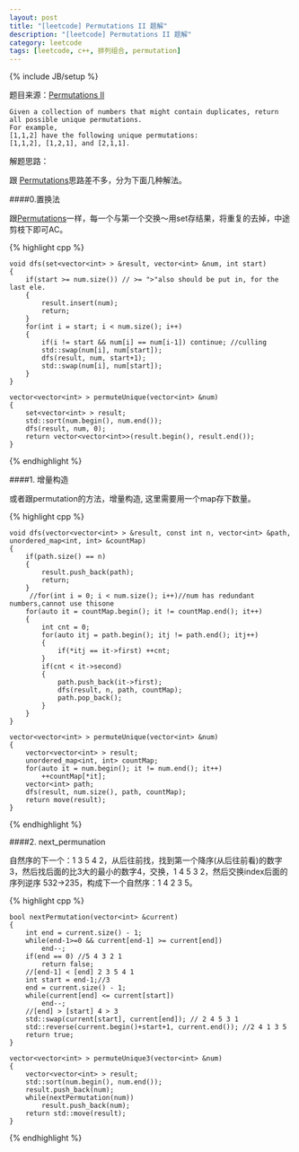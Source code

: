 ```yaml
---
layout: post
title: "[leetcode] Permutations II 题解"
description: "[leetcode] Permutations II 题解"
category: leetcode 
tags: [leetcode, c++, 排列组合, permutation]
---
```

{% include JB/setup %}


题目来源：[Permutations II](https://oj.leetcode.com/problems/permutations-ii/)

>
	Given a collection of numbers that might contain duplicates, return all possible unique permutations.
	For example,
	[1,1,2] have the following unique permutations:
	[1,1,2], [1,2,1], and [2,1,1].

解题思路：

跟 [Permutations](http://tl3shi.github.io/leetcode/Permutations.html)思路差不多，分为下面几种解法。

####0.置换法

跟[Permutations](http://tl3shi.github.io/leetcode/Permutations.html)一样，每一个与第一个交换～用set存结果，将重复的去掉，中途剪枝下即可AC。

{% highlight cpp %}
	
	void dfs(set<vector<int> > &result, vector<int> &num, int start)
	{
	    if(start >= num.size()) // >= ">"also should be put in, for the last ele.
	    {
	        result.insert(num);
	        return;
	    }
	    for(int i = start; i < num.size(); i++)
	    {
	        if(i != start && num[i] == num[i-1]) continue; //culling
	        std::swap(num[i], num[start]);
	        dfs(result, num, start+1);
	        std::swap(num[i], num[start]);
	    }
	}
	
	vector<vector<int> > permuteUnique(vector<int> &num)
	{
	    set<vector<int> > result;
	    std::sort(num.begin(), num.end());
	    dfs(result, num, 0);
	    return vector<vector<int>>(result.begin(), result.end());
	}
{% endhighlight %}

####1. 增量构造

或者跟permutation的方法，增量构造, 这里需要用一个map存下数量。

{% highlight cpp %}
	
	void dfs(vector<vector<int> > &result, const int n, vector<int> &path, unordered_map<int, int> &countMap)
    {
        if(path.size() == n)
        {
            result.push_back(path);
            return;
        }
         //for(int i = 0; i < num.size(); i++)//num has redundant numbers,cannot use thisone
        for(auto it = countMap.begin(); it != countMap.end(); it++)
        {
            int cnt = 0;
            for(auto itj = path.begin(); itj != path.end(); itj++)
            {
                if(*itj == it->first) ++cnt;
            }
            if(cnt < it->second)
            {
                path.push_back(it->first);
                dfs(result, n, path, countMap);
                path.pop_back();
            }
        }
    }
    
    vector<vector<int> > permuteUnique(vector<int> &num)
    {
        vector<vector<int> > result;
        unordered_map<int, int> countMap;
        for(auto it = num.begin(); it != num.end(); it++)
            ++countMap[*it];
        vector<int> path;
        dfs(result, num.size(), path, countMap);
        return move(result);
    }
{% endhighlight %}

####2. next_permunation 

自然序的下一个：1 3 5 4 2，从后往前找，找到第一个降序(从后往前看)的数字3，然后找后面的比3大的最小的数字4，交换，1 4 5 3 2，然后交换index后面的序列逆序 532->235，构成下一个自然序：1 4 2 3 5。 

{% highlight cpp %}
 
	bool nextPermutation(vector<int> &current)
	{
	    int end = current.size() - 1;
	    while(end-1>=0 && current[end-1] >= current[end])
	        end--;
	    if(end == 0) //5 4 3 2 1
	        return false;
	    //[end-1] < [end] 2 3 5 4 1
	    int start = end-1;//3
	    end = current.size() - 1;
	    while(current[end] <= current[start])
	        end--;
	    //[end] > [start] 4 > 3
	    std::swap(current[start], current[end]); // 2 4 5 3 1
	    std::reverse(current.begin()+start+1, current.end()); //2 4 1 3 5
	    return true;
	}
	
	vector<vector<int> > permuteUnique3(vector<int> &num)
	{
	    vector<vector<int> > result;
	    std::sort(num.begin(), num.end());
	    result.push_back(num);
	    while(nextPermutation(num))
	        result.push_back(num);
	    return std::move(result);
	}
{% endhighlight %}
